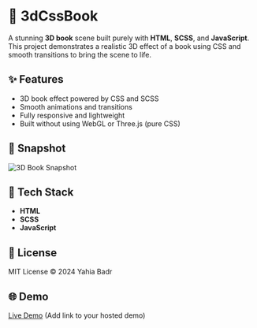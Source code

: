 # 📖 3dCssBook

A stunning **3D book** scene built purely with **HTML**, **SCSS**, and **JavaScript**. This project demonstrates a realistic 3D effect of a book using CSS and smooth transitions to bring the scene to life.

## ✨ Features
- 3D book effect powered by CSS and SCSS
- Smooth animations and transitions
- Fully responsive and lightweight
- Built without using WebGL or Three.js (pure CSS)

## 📸 Snapshot

![3D Book Snapshot](assets/images/css-book-snapshot.png)

## 🚀 Tech Stack
- **HTML**
- **SCSS**
- **JavaScript**

## 📄 License
MIT License © 2024 Yahia Badr

## 🌐 Demo
[Live Demo](#) (Add link to your hosted demo)
